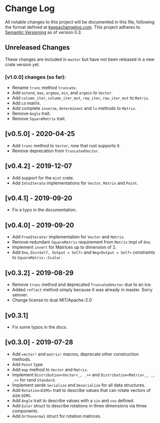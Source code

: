 # Change Log

All notable changes to this project will be documented in this file, following
the format defined at [keepachangelog.com](http://keepachangelog.com/).
This project adheres to [Semantic Versioning](http://semver.org/) as of version 0.3.

## Unreleased Changes
These changes are included in `master` but have not been released in a new crate version yet.

### [v1.0.0] changes (so far):

- Rename `trunc` method `truncate`.
- Add `extend`, `max`, `argmax`, `min`, and `argmin` to `Vector`.
- Add `column_iter`, `column_iter_mut`, `row_iter`, `row_iter_mut` to `Matrix`.
- Add `LU` matrix.
- Add complete `inverse`, `determinant` and `lu` methods to `Matrix`.
- Remove `Angle` trait.
- Remove `SquareMatrix` trait. 

## [v0.5.0] - 2020-04-25

- Add `trunc` method to `Vector`, now that rust supports it. 
- Remove deprecation from `TruncatedVector`. 

## [v0.4.2] - 2019-12-07

- Add support for the `mint` crate.
- Add `IntoIterato` implementations for `Vector`, `Matrix` and `Point`.

## [v0.4.1] - 2019-09-20

- Fix a typo in the documentation.

## [v0.4.0] - 2019-09-20

- Add `FromIterator` implementation for `Vector` and `Matrix`.
- Remove redundant `SquareMatrix` requirement from  `Matrix` impl of `One`.
- Implement `invert`  for Matrices up to dimension of 2.
- Add `One`, `Div<Self, Output = Self>` and `Neg<Output = Self>` constraints 
  to `SquareMatrix::Scalar`.

## [v0.3.2] - 2019-08-29

- Remove `trunc` method and deprecated `TruncatedVector` due to an ice.
- Added `reflect` method simply because it was already in master. Sorry semver.
- Change license to dual MIT/Apache-2.0

## [v0.3.1] 

- Fix some typos in the docs.

## [v0.3.0] - 2019-07-28

- Add `vector!` and `matrix!` macros, deprecate other construction methods.
- Add `Point` type.
- Add `map` method to `Vector` and `Matrix`.
- Implement `Distribution<Vector<_, _>>` and `Distribution<Matrix<_, _, _>>` for
  rand `Standard`.
- Implement serde `Serialize` and `Deserialize` for all data structures.
- Add `Rotation<DIMS>` trait to describe values that can rotate vectors of size `DIMS`.
- Add `Angle` trait to describe values with a `sin` and `cos` defined. 
- Add `Euler` struct to describe rotations in three dimensions via three components. 
- Add `Orthonormal` struct for rotation matrices. 

